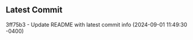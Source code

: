 
## Latest Commit
3ff75b3 - Update README with latest commit info (2024-09-01 11:49:30 -0400) <Yunxi-Zhou>
